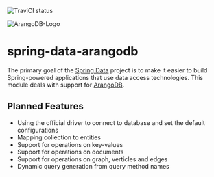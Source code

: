 ![TraviCI status](https://api.travis-ci.org/anderick/spring-data-arangodb.svg)

![ArangoDB-Logo](https://www.arangodb.com/wp-content/uploads/2012/10/logo_arangodb_transp.png)

# spring-data-arangodb

The primary goal of the [Spring Data](http://projects.spring.io/spring-data) project is to make it easier to build Spring-powered applications that use data access technologies. This module deals with support for [ArangoDB](http://projects.spring.io/spring-data).

## Planned Features ##

* Using the official driver to connect to database and set the default configurations
* Mapping collection to entities
* Support for operations on key-values
* Support for operations on documents
* Support for operations on graph, verticles and edges
* Dynamic query generation from query method names
